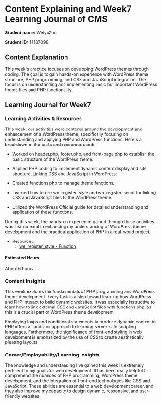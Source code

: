 # Content Explaining and Week7 Learning Journal of CMS

**Student name:** WeiyuZhu

**Student ID:** 14187098

## Content Explanation
This week's practice focuses on developing WordPress themes through coding. The goal is to gain hands-on experience with WordPress theme structure, PHP programming, and CSS and JavaScript integration. The focus is on understanding and implementing basic but important WordPress theme files and PHP functionality.

## Learning Journal for Week7

### Learning Activities & Resources
This week, our activities were centered around the development and enhancement of a WordPress theme, specifically focusing on understanding and applying PHP and WordPress functions. Here's a  breakdown of the tasks and resources used:

- Worked on header.php, footer.php, and front-page.php to establish the basic structure of the WordPress theme.
- Applied PHP coding to implement dynamic content display and site structure.
Linking CSS and JavaScript in WordPress:

- Created functions.php to manage theme functions.
- Learned how to use wp_register_style and wp_register_script for linking CSS and JavaScript files to the WordPress theme.
- Utilized the WordPress Official guide for detailed understanding and application of these functions.

During this week, the hands-on experience gained through these activities was instrumental in enhancing my understanding of WordPress theme development and the practical application of PHP in a real-world project.

- Resources: 
  - [we_register_style - Function](https://developer.wordpress.org/reference/functions/wp_register_style/)
 

#### Estimated Hours
About 6 hours

### Content Insights
This week explores the fundamentals of PHP programming and WordPress theme development. Every task is a step toward learning how WordPress and PHP interact to build dynamic websites. It was especially instructive to learn how to link external CSS and JavaScript files with functions.php, as this is a crucial part of WordPress theme development.

Employing loops and conditional statements to produce dynamic content in PHP offers a hands-on approach to learning server-side scripting languages. Furthermore, the significance of front-end styling in web development is emphasized by the use of CSS to create aesthetically pleasing layouts.


### Career/Employability/Learning Insights
The knowledge and understanding I've gained this week is extremely pertinent to my goals for web development. It has been really helpful to comprehend the nuances of PHP programming, WordPress theme development, and the integration of front-end technologies like CSS and JavaScript. These abilities are essential to a web development career, and they also improve my capacity to design dynamic, responsive, and user-friendly websites
